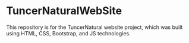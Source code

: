# TuncerNaturalWebSite
This repository is for the TuncerNatural website project, which was built using HTML, CSS, Bootstrap, and JS technologies.
